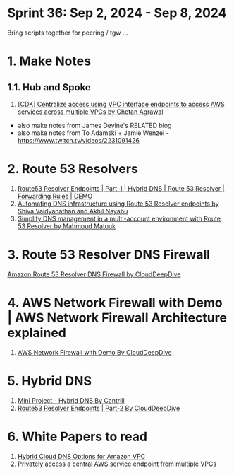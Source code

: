 <h1>Sprint 36: Sep 2, 2024 - Sep 8, 2024</h1>

Bring scripts together for peering / tgw ...

# 1. Make Notes

## 1.1. Hub and Spoke

1. [[CDK] Centralize access using VPC interface endpoints to access AWS services across multiple VPCs by Chetan Agrawal](https://aws.amazon.com/blogs/networking-and-content-delivery/centralize-access-using-vpc-interface-endpoints/)
- also make notes from James Devine's RELATED blog
- also make notes from To Adamski + Jamie Wenzel - https://www.twitch.tv/videos/2231091426

# 2. Route 53 Resolvers

1. [Route53 Resolver Endpoints | Part-1 | Hybrid DNS | Route 53 Resolver | Forwarding Rules | DEMO](https://www.youtube.com/watch?v=P159VMSR694)
2. [Automating DNS infrastructure using Route 53 Resolver endpoints by Shiva Vaidyanathan and Akhil Nayabu ](https://aws.amazon.com/blogs/networking-and-content-delivery/automating-dns-infrastructure-using-route-53-resolver-endpoints/)
3. [Simplify DNS management in a multi-account environment with Route 53 Resolver by Mahmoud Matouk](https://aws.amazon.com/blogs/security/simplify-dns-management-in-a-multiaccount-environment-with-route-53-resolver/)

# 3. Route 53 Resolver DNS Firewall

[Amazon Route 53 Resolver DNS Firewall by CloudDeepDive](https://www.youtube.com/watch?v=DZNDDu0crhg)

# 4. AWS Network Firewall with Demo | AWS Network Firewall Architecture explained

1. [AWS Network Firewall with Demo By CloudDeepDive](https://www.youtube.com/watch?v=V6bRE6ggYaU)

# 5. Hybrid DNS

1. [Mini Project - Hybrid DNS By Cantrill](https://www.youtube.com/watch?v=NHhtXpAcAc0)
1. [Route53 Resolver Endpoints | Part-2 By CloudDeepDive](https://www.youtube.com/watch?v=oddzx0JiukQ)

# 6. White Papers to read

1. [Hybrid Cloud DNS Options for Amazon VPC](https://docs.aws.amazon.com/whitepapers/latest/hybrid-cloud-dns-options-for-vpc/hybrid-cloud-dns-options-for-vpc.html)
1. [Privately access a central AWS service endpoint from multiple VPCs](https://docs.aws.amazon.com/prescriptive-guidance/latest/patterns/privately-access-a-central-aws-service-endpoint-from-multiple-vpcs.html)